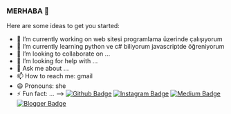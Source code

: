 ### MERHABA 👋



Here are some ideas to get you started:

- 🔭 I’m currently working on web sitesi programlama üzerinde çalışıyorum
- 🌱 I’m currently learning python ve c# biliyorum javascriptde öğreniyorum
- 👯 I’m looking to collaborate on ...
- 🤔 I’m looking for help with ...
- 💬 Ask me about ...
- 📫 How to reach me: gmail
- 😄 Pronouns: she
- ⚡ Fun fact: ...
-->
[![Github Badge](https://img.shields.io/badge/-Github-000?style=quare&labelColor=000&logo=Github&logoColor=white&link=link)](link) 
[![Instagram Badge](https://img.shields.io/badge/-Instagram-C13584?style=flat-quare&labelColor=C13584&logo=instagram&logoColor=white&link=link)](link) 
[![Medium Badge](https://img.shields.io/badge/-Medium-757575?style=flat-quare&labelColor=757575&logo=Medium&logoColor=white&link=link)](link) 
[![Blogger Badge](https://img.shields.io/badge/-Blogger-FF9800?style=flat-quare&labelColor=FF9800&logo=Blogger&logoColor=white&link=link)](link)
